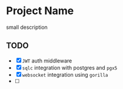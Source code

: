 # Project Name

small description

## TODO

- [x] `JWT` auth middleware
- [x] `sqlc` integration with postgres and `pgx5`
- [x] `websocket` integration using `gorilla`
- [ ]

